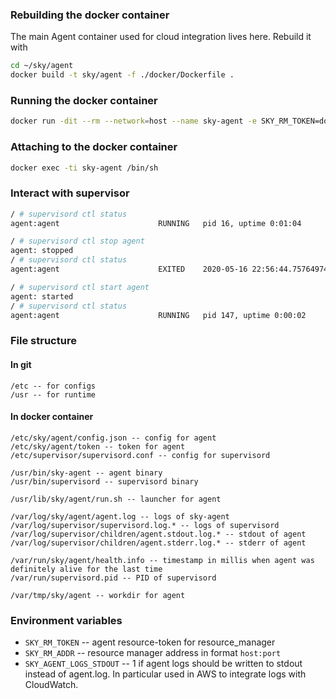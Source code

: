 ### Rebuilding the docker container

The main Agent container used for cloud integration lives here. Rebuild it with

```sh
cd ~/sky/agent
docker build -t sky/agent -f ./docker/Dockerfile .
```

### Running the docker container

```sh
docker run -dit --rm --network=host --name sky-agent -e SKY_RM_TOKEN=docker-token -e SKY_RM_ADDR=localhost:5051 sky/agent
```

### Attaching to the docker container

```sh
docker exec -ti sky-agent /bin/sh
```

### Interact with supervisor

```sh
/ # supervisord ctl status
agent:agent                      RUNNING   pid 16, uptime 0:01:04
```

```sh
/ # supervisord ctl stop agent
agent: stopped
/ # supervisord ctl status
agent:agent                      EXITED    2020-05-16 22:56:44.757649749 +0000 UTC m=+248.722554191
```

```sh
/ # supervisord ctl start agent
agent: started
/ # supervisord ctl status
agent:agent                      RUNNING   pid 147, uptime 0:00:02
```

### File structure

#### In git
```text
/etc -- for configs
/usr -- for runtime
```

#### In docker container
```text
/etc/sky/agent/config.json -- config for agent
/etc/sky/agent/token -- token for agent
/etc/supervisor/supervisord.conf -- config for supervisord

/usr/bin/sky-agent -- agent binary
/usr/bin/supervisord -- supervisord binary

/usr/lib/sky/agent/run.sh -- launcher for agent

/var/log/sky/agent/agent.log -- logs of sky-agent
/var/log/supervisor/supervisord.log.* -- logs of supervisord
/var/log/supervisor/children/agent.stdout.log.* -- stdout of agent
/var/log/supervisor/children/agent.stderr.log.* -- stderr of agent

/var/run/sky/agent/health.info -- timestamp in millis when agent was definitely alive for the last time
/var/run/supervisord.pid -- PID of supervisord

/var/tmp/sky/agent -- workdir for agent
```

### Environment variables

- `SKY_RM_TOKEN` -- agent resource-token for resource_manager
- `SKY_RM_ADDR` -- resource manager address in format `host:port`
- `SKY_AGENT_LOGS_STDOUT` -- 1 if agent logs should be written to stdout instead of agent.log.
In particular used in AWS to integrate logs with CloudWatch.

